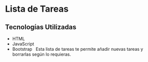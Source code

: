 # Lista de Tareas
## Tecnologías Utilizadas
- HTML
- JavaScript
- Bootstrap
&nbsp;
Esta lista de tareas te permite añadir nuevas tareas y borrarlas según lo requieras.

